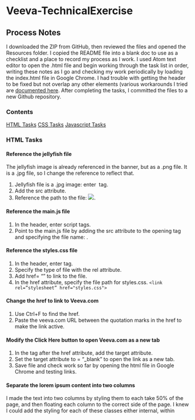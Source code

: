 # Veeva-TechnicalExercise
## Process Notes
I downloaded the ZIP from GitHub, then reviewed the files and opened the Resources folder. I copied the README file into a blank doc to use as a checklist and a place to record my process as I work. I used Atom text editor to open the .html file and begin working through the task list in order, writing these notes as I go and checking my work periodically by loading the index.html file in Google Chrome. I had trouble with getting the header to be fixed but not overlap any other elements (various workarounds I tried are [documented here](#Fix-the-Header-Bar-to-never-overlap-over-the-other-elements). After completing the tasks, I committed the files to a new Github repository.

### Contents
[HTML Tasks](#HTML-tasks)
[CSS Tasks](#CSS-tasks)
[Javascript Tasks](#Javascript-tasks)


### HTML Tasks
#### Reference the jellyfish file
The jellyfish image is already referenced in the banner, but as a .png file. It is a .jpg file, so I change the reference to reflect that.
1. Jellyfish file is a .jpg image: enter <img> tag.
2. Add the src attribute.
3. Reference the path to the file: <img src= “Resources/jellyfish.jpg”>.
#### Reference the main.js file
1. In the header, enter script tags.
2. Point to the main.js file by adding the src attribute to the opening tag and specifying the file name: <script src= “main.js”></script>.
#### Reference the styles.css file
1. In the header, enter <link> tag.
2. Specify the type of file with the rel attribute.
3. Add href= “” to link to the file.
4. In the href attribute, specify the file path for styles.css.
`<link rel=”stylesheet” href="styles.css">`
#### Change the href to link to Veeva.com
1. Use Ctrl+F to find the href.
2. Paste the veeva.com URL between the quotation marks in the href to make the link active.
#### Modify the Click Here button to open Veeva.com as a new tab
1. In the <a> tag after the href attribute, add the target attribute.
2. Set the target attribute to = “_blank” to open the link as a new tab.
3. Save file and check work so far by opening the html file in Google Chrome and testing links.
#### Separate the lorem ipsum content into two columns
I made the text into two columns by styling them to each take 50% of the page, and then floating each column to the correct side of the page. I knew I could add the styling for each of these classes either internal, within <style> tags at the top of the document, or external, in the styles.css file. I chose external because it makes for slightly faster load time and reduces file size. It also makes the code tidier/easier to read for me.
1. Separate the text at line 24 (4 paragraph tags in each column).
2. Add a closing tag for the first div.
3. Add a new div tag after the closing tag.
4. In the original div tag, add class= “left”.
5. In the new div tag, add class= “right”.
#### Open styles.css.
1. At the end of the style sheet, add classes for .left and .right.
2. Use the width attribute to set the column width to 50% (half the page) for each div.
3. Use the float attribute to place the left column on the left side of the page, and the right column on the right side of the page.
4. Refresh the html file in Chrome to check work.
#### Build a form
1. Below the header div, enter the <form> tags.
2. Below the opening form tag, add a header for the form at h2 level (“Here’s the form!”)
#### Add a checkbox
1. Enter the <input> tag, then set attribute type to  “checkbox”.
2. To link the checkbox with its label, add the id attribute in the input tag. Set the id to “box1.” 
3. So that a server could process and read the information in this form, add a name attribute in the input tag (box1), and then added a value attribute and set that to “1.”
4. After the input tag, add the label tag and link it the input element by adding attribute “for” and setting it to “box1.” In between the opening and closing tags for the label, add the text that should appear next to the box (“Subscribe to newsletter”)
5. Enclose the checkbox section in a div to keep it separate from the next sections in the form.
#### Add a picklist
1. Create a new div below the checkbox div.
2. Enter the <select></select> tags to create a picklist, and set the name attribute to “picklist.”
3. Between the select tags, enter the <option></option> tags to create the first option. 
4. Add the attribute “value” in the first option tag and set the value to “inventory monitoring.”
5. Enter “Inventory Monitoring” between the two option tags to have this text show as the label. 
6. Save the file and refresh the page in Chrome to check my work. 

Since the code works, I copy/paste the option code twice, to create my two other options for the picklist.

7. Modify the value and label text to on each of the copies to reflect the remaining two options, order management and MyInsight. 
8. At the top of the div, add the text “I’m interested in…” in paragraph tags to give some context for the picklist.
#### Add a text field
1. Create a new div. 
2. Add the input element tags and set the type attribute to text. Set a unique id (“color”), and create a unique name (“favorite color”).
3. After the closing input tag, add the label tag. Link the label to the input element using the for attribute, then enter the text “My favorite color is:” between label tags. This text will be displayed next to the text field.
4. Refresh page to check work.
#### Add a submit button
1. Create a new div.
2. Add input element and set type attribute to “submit”.
3. Refresh page to check work.
### CSS Tasks
#### Fix the Header Bar so it “sticks” to the top of the page when you scroll (it needs to be static)
1. Find .header-bar class in styles.css.
2. Set position to “sticky” and set top:0 so that it will stay at the top of the page.
3. Check work in Chrome.

When I check my work, the header doesn’t stay in the same place over the body text, so I go back to the css to try a different position attribute.

4. Return to styles.css and the header-bar class.
5. Change the position to “fixed”.
6. Set z-index to 1 to bring the header to the front, over the body text.

#### Modify the Click Here button to change color when your cursor hovers over it
1. Add a pseudoclass for a.btn:hover so that the color of the button only changes on hover.
2. Add attribute color, and set to blue.
3. Check work in Chrome; this styling isn’t working.

I go back and read through the rest of the css for the button, and realize that the button’s color is 
set using the background-color attribute, not color (color only changes text color). 

4. In the a.btn:hover styling, delete color attribute and add background-color: blue.
5. Check work.
#### Fix the Header Bar to never overlap over the other elements
1. Add a div (class=”container”) to hold all of the other elements below the header bar.
2. In the CSS, position the container relative and set the padding-top to 144px (header height).

I expected this to set the content apart from the header and allow the header to stick at the top while the content shifted below, but instead the header bar continued to overlap the elements.

3. Try to adjust the margin-top to fit header height (didn’t work).
4. Undo and try positioning the container div absolute, setting top to 144px and bottom to 0 (didn’t work).
5. Undo and try to change overflow to scroll, hoping that changes the spacing (didn’t work).
6. Undo and try adding padding-top to all other divs and position relative (didn’t work).
7. Undo and try adding float:top to the header-bar.
8. Undo and change the header bar’s z-index to -99 to go behind all the other elements.

I’m guessing this isn’t the correct answer, but it does accomplish the task of making a fixed header not overlap content, at a basic level?
#### Modify the hero image to span the full width of the page
1. In the html, find the div it’s in: class=banner.
2. Find .banner in styles.css.
3. Below .banner, add attribute width and set it to 100%.
#### Change the Click Here button from blue to Veeva Orange
1. Use the developer tools feature on Google Chrome to look at the code on Veeva.com homepage and find the hex no. for Veeva orange (#F8991D).
2. In styles.css, change the background-color on the .button class to #F8991D.
3. Change color: to white from transparent, so the text shows up on the orange background.
#### Display the This is normally hidden! text on the header bar
1. Look through the text tags in html to find what element the text is in (.header-bar p).
2. Find corresponding .header-bar p class in css.
3. Change display attribute from display: none to display: inline.
#### Left align the This is a Test Site text on the top
In .header-bar class, change text-align from center to left.
#### Center the Hello! text within the hero image
1. Identify class from html: .content.
2. Add text-align:center to .content class in styles.css file.
#### Set a light gray border around the two columns
1. In the css class for the left div, add border-style:solid to create a border.
2. Add border-color:lightgrey to set the border color.
3. Copy/past border style and color attributes into .right class to apply to right column.
4. Adjust width for both columns to 49% to allow room for borders.
#### Change the font of the text to Roboto
1. Change font-family from Arial to ‘Roboto’.
2. Add “, sans-serif” specify broader font family.
3. In the head of the html, embed the Google fonts link to Roboto font to ensure Roboto shows up on most computers.
#### Make the right column link to Veeva.com
1. Before the right column div, enter an opening <a> href tag with a link to veeva.com. 
2. Enter the closing </a> tag at the end of the div. The whole column now acts as a link.
#### Change the background of the right column from white to gray when hovering
1. Create pseudoclass .right:hover.
2. Add attribute background-color and set it to :grey.
#### Center the form
1. In the css for the form element, set margin attribute to : 0 auto. This centers the element by giving margins of 0 on top and bottom and equal margins on the sides.
2. Set text-align attribute to center, to center the text as well.
#### Set the color of the form to gray.
Under the form element in styles.css, add the attribute background-color and set it to grey.
#### Give the form a border radius
Under the form element in styles.css, add the attribute border-radius and set it to 40 px (for visibly rounded edges).
#### Ensure that each input is on a separate line
I check the form in my browser: I already used <div> and <br> to put each input on a separate line.
#### Set the submit button to take up the entire width of the form
1. Add the input element to the styles.css sheet. 
2. Add [type=submit] after input, to apply the subsequent styling to only the submit button.
3. Under input[type=submit], add width attribute and set it to 100%.
### Javascript Tasks
#### Link the JQuery library
1. Add <script> tags in the head of the document.
2. Copy the most recent jQuery library link from Google Hosted Libraries.
3. Paste the jQuery link in the opening script tag, prefaced by the src attribute and enclosed in quotes. 

I could also download jQuery as a .js file to my computer and then reference it in the head, like how I referenced the main.js file. However, using this link to the library saves space on my computer and also may make the page load faster for users, who probably already have the jQuery library in their cache.
#### Output some text in an alert whenever the site loads
1. Add <script> tags in the head of the document.
2. After the opening script tag, add “function,” then give the function a name ending in “Alert()” to use Java’s native alert function (I chose loadAlert).
3. On the next line, specify the text to show in the alert by adding “alert,” followed by the text to show in parentheses and quotes. 
4. Make the script execute when the page loads by specifying the event “onload” in the first <body> tag, and setting it to ”showAlert()” on load. This way, the alert function that I put in the head will show up when the body has loaded. 
#### Create an alert that displays the values of the form when selecting the submit button
1. Add <script> tags in the head of the document.
2. In the new script tags, add “function,” then give the function a name ending in “Alert()” to use Java’s native alert function (I chose submitAlert for this one).
3. In the <input tag for the submit button, add an “onclick” event to make the alert load when the submit button is selected. Connect the onclick event to the function by specifying “onclick= “submitAlert()”.
4. Set up the variables to pull the values from each of the three elements in the form: Start by specifying var = for the id for the first input element to pull from. Then add the statement document.GetElementByID and set it to the id of the element to pull from (“box1”), then pull the values values from that element by adding .value at the end of the statement.
5. Copy/paste and fill in relevant ids for the remaining two elements.
6. After the variables, add alert () to create a space for text in the alert.
7. Set the alert to show the output of the three variables just written by putting the variable names, joined by “+”, in the parentheses following “alert”.
8. Add labels for the values in the alert by entering the label in quotations before each variable name.
9. To set each result on a different line, add line breaks (\n) at the beginning of the last two labels, within the quotation marks.
